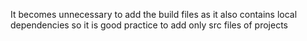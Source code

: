 It becomes unnecessary to add the build files as it also contains local dependencies 
so it is good practice to add only src files of projects
